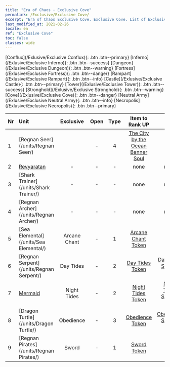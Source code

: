 ```yaml
---
title: "Era of Chaos - Exclusive Cove"
permalink: /Exclusive/Exclusive Cove/
excerpt: "Era of Chaos Exclusive Cove. Exclusive Cove. List of Exclusive Covein Era of Chaos"
last_modified_at: 2021-02-26
locale: en
ref: "Exclusive Cove"
toc: false
classes: wide
---
```

 [Conflux](/Exlusive/Exclusive Conflux){: .btn .btn--primary} [Inferno](/Exlusive/Exclusive Inferno){: .btn .btn--success} [Dungeon](/Exlusive/Exclusive Dungeon){: .btn .btn--warning} [Fortress](/Exlusive/Exclusive Fortress){: .btn .btn--danger} [Rampart](/Exlusive/Exclusive Rampart){: .btn .btn--info} [Castle](/Exlusive/Exclusive Castle){: .btn .btn--primary} [Tower](/Exlusive/Exclusive Tower){: .btn .btn--success} [Stronghold](/Exlusive/Exclusive Stronghold){: .btn .btn--warning} [Cove](/Exlusive/Exclusive Cove){: .btn .btn--danger} [Neutral Army](/Exlusive/Exclusive Neutral Army){: .btn .btn--info} [Necropolis](/Exlusive/Exclusive Necropolis){: .btn .btn--primary} 

  | Nr |         Unit        |   Exclusive   | Open  |    Type   |  Item to Rank UP      |  Skin   |
  |:---|:--------------------|:-------------:|:-----:|:---------:|:---------------------:|:-------:|
  | 1 | [Regnan Seer](/units/Regnan Seer/) |  | - | 4 | [The City by the Ocean Banner Soul](/Items/con_972/) | - |
  | 2 | [Revyaratan](/units/Revyaratan/) | - | - | - | none | none |
  | 3 | [Shark Trainer](/units/Shark Trainer/) | - | - | - | none | none |
  | 4 | [Regnan Archer](/units/Regnan Archer/) | - | - | - | none | none |
  | 5 | [Sea Elemental](/units/Sea Elemental/) | Arcane Chant | - | 1 | [Arcane Chant Token](/Items/con_122/) | - |
  | 6 | [Regnan Serpent](/units/Regnan Serpent/) | Day Tides | - | 2 | [Day Tides Token](/Items/con_1387/) | [Day Tides Special Skin](/Items/con_460/) |
  | 7 | [Mermaid](/units/Mermaid/) | Night Tides | - | 2 | [Night Tides Token](/Items/con_315/) | [Night Tides Special Skin](/Items/con_766/) |
  | 8 | [Dragon Turtle](/units/Dragon Turtle/) | Obedience | - | 3 | [Obedience Token](/Items/con_602/) | [Obedience Special Skin](/Items/con_1133/) |
  | 9 | [Regnan Pirates](/units/Regnan Pirates/) | Sword | - | 1 | [Sword Token](/Items/con_163/) | - |
